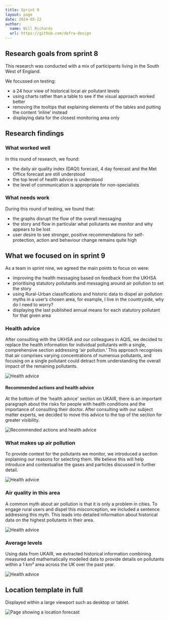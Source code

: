 ```yaml
---
title: Sprint 9
layout: page
date: 2024-05-22
author:
  name: Will Richards
  url: https://github.com/defra-design
---
```


## Research goals from sprint 8

This research was conducted with a mix of participants living in the South West of England.

We focussed on testing: 
* a 24 hour view of historical local air pollutant levels
* using charts rather than a table to see if the visual approach worked better
* removing the tooltips that explaining elements of the tables and putting the content ‘inline’ instead
* displaying data for the closest monitoring area only 



## Research findings

### What worked well

In this round of research, we found:
* the daily air quality index (DAQI) forecast, 4 day forecast and the Met Office forecast are still understood
* the top level of health advice is understood
* the level of communication is appropriate for non-specialists 



### What needs work

During this round of testing, we found that:
* the graphs disrupt the flow of the overall messaging 
* the story and flow in particular what pollutants we monitor and why appears to be lost
* user desire to see stronger, positive recommendations for self-protection, action and behaviour change remains quite high 




## What we focused on in sprint 9

As a team in sprint nine, we agreed the main points to focus on were:

* improving the health messaging based on feedback from the UKHSA
* prioritising statutory pollutants and messaging around air pollution to set the story
* using Rural-Urban classifications and historic data to dispel air pollution myths in a user’s chosen area, for example, I live in the countryside, why do I need to worry?
* displaying the last published annual means for each statutory pollutant for that given area





### Health advice

After consulting with the UKHSA and our colleagues in AQIS, we decided to replace the health information for individual pollutants with a single, comprehensive section addressing ‘air pollution.’ This approach recognises that air comprises varying concentrations of numerous pollutants, and focusing on a single pollutant could detract from understanding the overall impact of the remaining pollutants.

![Health advice](../../images/sprint-nine/health-advice.png "")

   

#### Recommended actions and health advice

At the bottom of the 'health advice' section on UKAIR, there is an important paragraph about the risks for people with health conditions and the importance of consulting their doctor. After consulting with our subject matter experts, we decided to move this advice to the top of the section for greater visibility.

![Recommended actions and health advice](../../images/sprint-nine/details.png "")


### What makes up air pollution

To provide context for the pollutants we monitor, we introduced a section explaining our reasons for selecting them. We believe this will help introduce and contextualise the gases and particles discussed in further detail.

![Health advice](../../images/sprint-nine/what-makes-air-pollution.png "")


### Air quality in this area

A common myth about air pollution is that it is only a problem in cities. To engage rural users and dispel this misconception, we included a sentence addressing this myth. This leads into detailed information about historical data on the highest pollutants in their area.

![Health advice](../../images/sprint-nine/air-quality-in-this-area.png "")



### Average levels

Using data from UKAIR, we extracted historical information combining measured and mathematically modelled data to provide details on pollutants within a 1 km² area across the UK over the past year.

![Health advice](../../images/sprint-nine/average-levels.png "")


## Location template in full

Displayed within a large viewport such as desktop or tablet.

![Page showing a location forecast](../../images/sprint-nine/location.png "")



